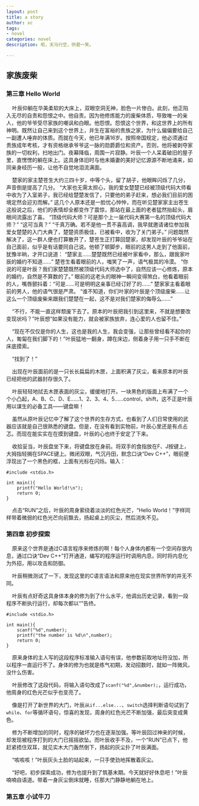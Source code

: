 ```yaml
---
layout: post
title: a story
author: xc
tags:
- novel
categories: novel
description: 呃，天马行空，供君一笑。

---
```




## 家族废柴

### 第三章 Hello World

&nbsp;&nbsp;&nbsp;&nbsp;叶辰仰躺在华美柔软的大床上，双眼空洞无神，脸色一片惨白。此刻，他正陷入无尽的自责和怨恨之中。他自责。因为他修炼能力的废柴体质，导致唯一的亲人，他的爷爷受尽家族的嘲讽和白眼。他怨恨。怨恨这个世界，和这世界上的所有神明。既然让自己来到这个世界上，并生在富裕的贵族之家，为什么偏偏要给自己一副遭人唾弃的体质。而就在今天，他已年满16岁。按照帝国规定，他必须通过贵族成年考核，才有资格继承爷爷这一脉的勋爵爵位和资产。否则，他将被剥夺家族的一切权利，扫地出门。夜幕降临，周围一片寂静。叶辰一个人呆着破旧的屋子里，直愣愣的躺在床上。这具身体旧时与他未婚妻的美好记忆源源不断地涌来，如同亲身经历一般，让他不自觉地泪流满面。

&nbsp;&nbsp;&nbsp;&nbsp;楚家的家主楚苍生大约三四十岁，中等个头，留了胡子，他眼眸闪烁了几分，声音倒是提高了几分。
“大家也无需太担心，我的爱女楚楚已经被顶级代码大师看中收为了入室弟子，我已经给楚楚发信了，只要他的弟子赶来，想必我们目前的困境定然会迎刃而解。”
这几个人原本还是一脸忧心忡忡，而在听见楚家家主出苍生这般说之后，他们的表情却全都变作了震惊，那站在最上面的老者猛然抬起头，眉眼间流露出了喜。
“顶级代码大师？可是那个上一届代码大赛第一名的顶级代码大师？”
“这可当真？”
“千真万确。若不是他一贯不喜高调，我早就邀请诸位参加我爱女楚楚的入门大典了，楚楚资质极佳，已被看中，收为了关门弟子。”
问题既然解决了，这一群人便也打算散开了，楚苍生正打算回楚家，却发现叶辰的爷爷站在自己面前，似乎是有话要同自己说。他顿了顿脚步，眼前的这男人走到了他面前，犹豫半晌，才开口说道：
“楚家主……楚楚既然已经被叶家看中，那么，跟我家叶辰的婚约不知道……”
楚苍生看着眼前的人，嗤笑了一声，语气极其的冷漠。
“你说的可是叶辰？我们家楚楚既然被顶级代码大师选中了，自然应该一心修炼，原本的婚约，自然是不算数的了。”
眼前的这老头的眼神一瞬间变得煞白，他看着眼前的人，嘴唇颤抖着：“可是……可是明明这亲事已经订好了的……”
楚家家主看着眼前的男人，他的语气很是严肃。
“谁不知道，你们叶家的叶辰是个顶级废柴……让这么一个顶级废柴来跟我们楚楚在一起，这不是对我们楚家的侮辱么……”

&nbsp;&nbsp;&nbsp;&nbsp;“不行，不能一直这样颓废下去了。原本的叶辰把我引到这里来，不就是想要改变现状吗？”叶辰想“如果没有能力，就会被家族放弃，连心爱的人也留不住。”

&nbsp;&nbsp;&nbsp;&nbsp;“现在不仅仅是你的人生，这也是我的人生，我会变强，让那些曾经看不起你的人，匍匐在我们脚下的！”叶辰猛地一翻身，蹲在床边，侧着身子用一只手不断在床底摸索。

&nbsp;&nbsp;&nbsp;&nbsp;“找到了！”

&nbsp;&nbsp;&nbsp;&nbsp;出现在叶辰面前的是一只长长扁扁的木匣，上面积满了灰尘，看来原本的叶辰已经把他的武器封存很久了。

&nbsp;&nbsp;&nbsp;&nbsp;叶辰轻轻地拭去木匣表面的灰尘，缓缓地打开。一块黑色的版面上布满了一个个小凸起，A、B、C、D、E......1、2、3、4、5......control，shift，这不正是叶辰用以谋生的必备工具——键盘嘛！

&nbsp;&nbsp;&nbsp;&nbsp;虽然从原叶辰记忆中了解了这个世界的生存方式，也看到了人们日常使用的武器应该就是自己很熟悉的键盘。但是，在没有看到实物前，叶辰心里还是有点忐忑。而现在能实实在在摸到键盘，叶辰的心也终于安定了下来。

&nbsp;&nbsp;&nbsp;&nbsp;收拾妥当，叶辰盘坐下来，将键盘放在身前。将双手的食指放在F、J按键上，大拇指轻搁在SPACE键上。微闭双眼，气沉丹田，默念口诀“Dev C++”，眼前便浮现出了一个黑色的框，上面有光标在闪烁。输入：
```
#include <stdio.h>

int main(){
	printf("Hello World!\n");
	return 0;
}
```

&nbsp;&nbsp;&nbsp;&nbsp;点击“RUN”之后，叶辰的周身萦绕着淡淡的红色光芒，“Hello World！”字样同样带着微弱的红色光芒向前飘去，扬起桌上的灰尘，然后消失不见。

### 第四章 初步探索

&nbsp;&nbsp;&nbsp;&nbsp;原来这个世界是通过C语言程序来修炼的啊！每个人身体内都有一个空间存放内息，通过口诀“Dev C++”打开通道，编写的程序运行时调用内息，同时将内息化为外招，用以攻击和防御。

&nbsp;&nbsp;&nbsp;&nbsp;叶辰稍微测试了一下，发现这里的C语言语法和原来他在现实世界所学的并无不同。

&nbsp;&nbsp;&nbsp;&nbsp;叶辰有点好奇这具身体本身的修为到了什么水平，他调出历史记录，看到一段程序不断执行运行，却每次都以“”告终。
```
#include <stdio.h>

int main(){
	scanf("%d",number);
	printf("the number is %d\n",number);
	return 0;
}
```

&nbsp;&nbsp;&nbsp;&nbsp;原来身体的主人写的这段程序标准输入语句有误，他参数前取地址符没加，所以程序一直运行不了。身体的修为也就是练气初期，发动招数时，就如一阵微风，没什么伤害。

&nbsp;&nbsp;&nbsp;&nbsp;叶辰修改了这段代码，将输入语句改成了`scanf("%d",&number);`，运行成功，他周身的红色光芒似乎也变亮了。

&nbsp;&nbsp;&nbsp;&nbsp;像是打开了新世界的大门，叶辰从`if...else...`、`switch`选择判断语句试到了`while`、`for`等循环语句，惊喜的发现，周身的红色光芒不断加强，最后突变成黄色。

&nbsp;&nbsp;&nbsp;&nbsp;修为不断增加的同时，程序的破坏力也在逐渐加强。等叶辰回过神来的时候，却发现被程序打到的大门已摇摇欲坠。而叶辰收手不及，一个“RUN”已点下，他赶紧捂住双耳，就见实木大门轰然倒下，扬起的灰尘扑了叶辰满面。

&nbsp;&nbsp;&nbsp;&nbsp;“咳咳咳！”叶辰灰头土脸的站起来，一只手使劲地挥散着灰尘。

&nbsp;&nbsp;&nbsp;&nbsp;“好吧，初步探索成功，修为也提升到了筑基末期。今天就好好休息吧！”叶辰喃喃自语道。带着一身灰尘倒床就睡，任那大门静静地躺在地上。

### 第五章 小试牛刀


